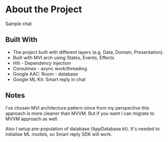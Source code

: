 # About the Project

Sample chat

## Built With

- The project built with different layers (e.g. Data, Domain, Presentation).
- Built with MVI arch using States, Events, Effects
- Hilt - Dependency injection
- Coroutines - async work/threading
- Google AAC: Room - database
- Google ML Kit: Smart reply in chat

## Notes
I've chosen MVI architecture pattern since from my perspective this approach is more cleaner than MVVM.
But if you want I can migrate to MVVM approach as well.

Also I setup pre-population of database (AppDatabase.kt). It's needed to initialise ML models, so Smart reply SDK will work.